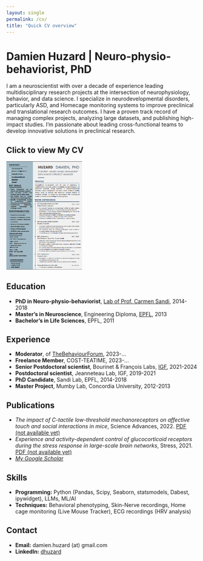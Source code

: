 ```yaml
---
layout: single
permalink: /cv/
title: "Quick CV overview"
---
```


# Damien Huzard | Neuro-physio-behaviorist, PhD

I am a neuroscientist with over a decade of experience leading multidisciplinary research projects at the intersection of neurophysiology, behavior, and data science. I specialize in neurodevelopmental disorders, particularly ASD, and Homecage monitoring systems to improve preclinical and translational research outcomes. I have a proven track record of managing complex projects, analyzing large datasets, and publishing high-impact studies. I’m passionate about leading cross-functional teams to develop innovative solutions in preclinical research.

## Click to view My CV

<a href="../assets/PDFs/CV.pdf">
  <img src="../assets/images/CV.png" alt="My CV" style="width: 200px;">
</a>

## Education
- **PhD in Neuro-physio-behaviorist**, [Lab of Prof. Carmen Sandi](https://www.epfl.ch/labs/lgc/), 2014-2018
- **Master’s in Neuroscience**, Engineering Diploma, [EPFL](www.epfl.ch), 2013
- **Bachelor’s in Life Sciences**, EPFL, 2011

## Experience
- **Moderator**, of [TheBehaviourForum](www.thebehaviourforum.org), 2023-...
- **Freelance Member**, COST-TEATIME, 2023-...
- **Senior Postdoctoral scientist**, Bourinet & François Labs, [IGF](www.igf.cnrs.fr), 2021-2024
- **Postdoctoral scientist**, Jeanneteau Lab, IGF, 2019-2021
- **PhD Candidate**, Sandi Lab, EPFL, 2014-2018
- **Master Project**, Mumby Lab, Concordia University, 2012-2013

## Publications
- *The impact of C-tactile low-threshold mechanoreceptors on affective touch and social interactions in mice*, Science Advances, 2022. [PDF (not available yet)](images/The_impact_of_C-tactile_low-threshold_mechanoreceptors_on_affective_touch_and_social_interactions_in_mice.pdf)
- *Experience and activity-dependent control of glucocorticoid receptors during the stress response in large-scale brain networks*, Stress, 2021. [PDF (not available yet)](images/Experience_and_activity-dependent_control_of_glucocorticoid_receptors_during_the_stress_response_in_large-scale_brain_networks.pdf)
- [*My Google Scholar*](https://scholar.google.com/citations?user=tviZqssAAAAJ&hl=fr)

## Skills
- **Programming:** Python (Pandas, Scipy, Seaborn, statsmodels, Dabest, ipywidget), LLMs, ML/AI
- **Techniques:** Behavioral phenotyping, Skin-Nerve recordings, Home cage monitoring (Live Mouse Tracker), ECG recordings (HRV analysis)

## Contact
- **Email:** damien.huzard (at) gmail.com
- **LinkedIn:** [dhuzard](https://www.linkedin.com/in/dhuzard/)
